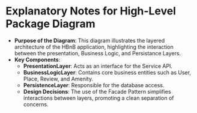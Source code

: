 # Explanatory Notes for High-Level Package Diagram


- **Purpose of the Diagram**: This diagram illustrates the layered architecture of the HBnB application, highlighting the interaction between the presentation, Business Logic, and Persistance Layers. 
- **Key Components**:
    - **PresentationLayer**: Acts as an interface for the Service API.
    - **BusinessLogicLayer**: Contains core business entities such as User, Place, Review, and Amenity.
    - **PersistenceLayer**: Responsible for the database access.
    - **Design Decisions**: The use of the Facade Pattern simplifies interactions between layers, promoting a clean separation of concerns.
    